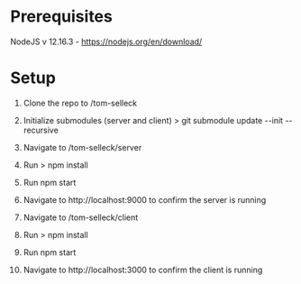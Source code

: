 # Prerequisites
NodeJS v 12.16.3 - https://nodejs.org/en/download/

# Setup

1) Clone the repo to /tom-selleck
  
2) Initialize submodules (server and client) > git submodule update --init --recursive 

3) Navigate to /tom-selleck/server
  
4) Run > npm install

5) Run npm start 

6) Navigate to http://localhost:9000 to confirm the server is running

7) Navigate to /tom-selleck/client
  
8) Run > npm install

9) Run npm start 

10) Navigate to http://localhost:3000 to confirm the client is running

